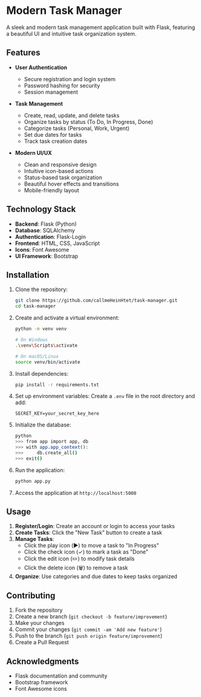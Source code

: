 # Modern Task Manager

A sleek and modern task management application built with Flask, featuring a beautiful UI and intuitive task organization system.

## Features

- **User Authentication**
  - Secure registration and login system
  - Password hashing for security
  - Session management

- **Task Management**
  - Create, read, update, and delete tasks
  - Organize tasks by status (To Do, In Progress, Done)
  - Categorize tasks (Personal, Work, Urgent)
  - Set due dates for tasks
  - Track task creation dates

- **Modern UI/UX**
  - Clean and responsive design
  - Intuitive icon-based actions
  - Status-based task organization
  - Beautiful hover effects and transitions
  - Mobile-friendly layout

## Technology Stack

- **Backend**: Flask (Python)
- **Database**: SQLAlchemy
- **Authentication**: Flask-Login
- **Frontend**: HTML, CSS, JavaScript
- **Icons**: Font Awesome
- **UI Framework**: Bootstrap

## Installation

1. Clone the repository:
   ```bash
   git clone https://github.com/callmeHeinHtet/task-manager.git
   cd task-manager
   ```

2. Create and activate a virtual environment:
   ```bash
   python -m venv venv
   
   # On Windows
   .\venv\Scripts\activate
   
   # On macOS/Linux
   source venv/bin/activate
   ```

3. Install dependencies:
   ```bash
   pip install -r requirements.txt
   ```

4. Set up environment variables:
   Create a `.env` file in the root directory and add:
   ```
   SECRET_KEY=your_secret_key_here
   ```

5. Initialize the database:
   ```bash
   python
   >>> from app import app, db
   >>> with app.app_context():
   >>>     db.create_all()
   >>> exit()
   ```

6. Run the application:
   ```bash
   python app.py
   ```

7. Access the application at `http://localhost:5000`

## Usage

1. **Register/Login**: Create an account or login to access your tasks
2. **Create Tasks**: Click the "New Task" button to create a task
3. **Manage Tasks**: 
   - Click the play icon (▶️) to move a task to "In Progress"
   - Click the check icon (✓) to mark a task as "Done"
   - Click the edit icon (✏️) to modify task details
   - Click the delete icon (🗑️) to remove a task
4. **Organize**: Use categories and due dates to keep tasks organized

## Contributing

1. Fork the repository
2. Create a new branch (`git checkout -b feature/improvement`)
3. Make your changes
4. Commit your changes (`git commit -am 'Add new feature'`)
5. Push to the branch (`git push origin feature/improvement`)
6. Create a Pull Request


## Acknowledgments

- Flask documentation and community
- Bootstrap framework
- Font Awesome icons 
